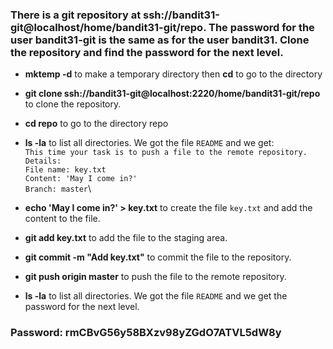 ### There is a git repository at ssh://bandit31-git@localhost/home/bandit31-git/repo. The password for the user bandit31-git is the same as for the user bandit31. Clone the repository and find the password for the next level.

- **mktemp -d** to make a temporary directory then **cd** to go to the directory

- **git clone ssh://bandit31-git@localhost:2220/home/bandit31-git/repo** to clone the repository.

- **cd repo** to go to the directory repo

- **ls -la** to list all directories. We got the file `README` and we get:\
   `This time your task is to push a file to the remote repository.`\
   `Details:`\
   `File name: key.txt`\
   `Content: 'May I come in?'`\
   `Branch: master`\

- **echo 'May I come in?' > key.txt** to create the file `key.txt` and add the content to the file.
- **git add key.txt** to add the file to the staging area.
- **git commit -m "Add key.txt"** to commit the file to the repository.
- **git push origin master** to push the file to the remote repository.
- **ls -la** to list all directories. We got the file `README` and we get the password for the next level.

### Password: rmCBvG56y58BXzv98yZGdO7ATVL5dW8y
